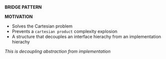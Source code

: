 __BRIDGE PATTERN__

**MOTIVATION**
- Solves the Cartesian problem
- Prevents a ``cartesian product`` complexity explosion
- A structure that decouples an interface hierachy from an implementation hierachy

_This is decoupling abstraction from implementation_